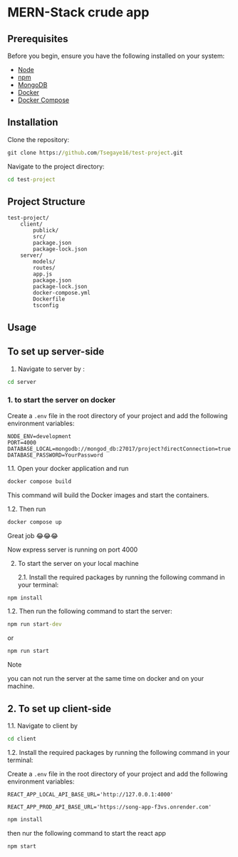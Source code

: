 # MERN-Stack crude app

## Prerequisites

Before you begin, ensure you have the following installed on your system:

- [Node](https://nodejs.org/en)
- [npm](https://www.npmjs.com)
- [MongoDB](https://www.mongodb.com)
- [Docker](https://www.docker.com/get-started)
- [Docker Compose](https://docs.docker.com/compose/install/)

## Installation

Clone the repository:

```cmd
git clone https://github.com/Tsegaye16/test-project.git
```

Navigate to the project directory:

```cmd
cd test-project
```

## Project Structure

```
test-project/
    client/
        publick/
        src/
        package.json
        package-lock.json
    server/
        models/
        routes/
        app.js
        package.json
        package-lock.json
        docker-compose.yml
        Dockerfile
        tsconfig
```

## Usage

## To set up server-side

1. Navigate to server by :

```cmd
cd server
```

### 1. to start the server on docker

Create a `.env` file in the root directory of your project and add the following environment variables:

```env
NODE_ENV=development
PORT=4000
DATABASE_LOCAL=mongodb://mongod_db:27017/project?directConnection=true
DATABASE_PASSWORD=YourPassword
```

1.1. Open your docker application and run

```cmd
docker compose build
```

This command will build the Docker images and start the containers.

1.2. Then run

```cmd
docker compose up
```

Great job 😂😂😂

Now express server is running on port 4000

2. To start the server on your local machine

   2.1. Install the required packages by running the following command in your terminal:

```cmd
npm install
```

1.2. Then run the following command to start the server:

```cmd
npm run start-dev
```

or

```cmd
npm run start
```

> [!NOTE]
> you can not run the server at the same time on docker and on your machine.

## 2. To set up client-side

1.1. Navigate to client by

```cmd
cd client
```

1.2. Install the required packages by running the following command in your terminal:

Create a `.env` file in the root directory of your project and add the following environment variables:

```env
REACT_APP_LOCAL_API_BASE_URL='http://127.0.0.1:4000'

REACT_APP_PROD_API_BASE_URL='https://song-app-f3vs.onrender.com'
```

```cmd
npm install
```

then nur the following command to start the react app

```cmd
npm start
```
